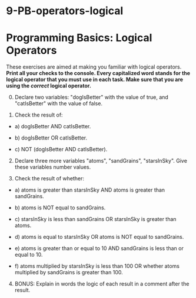 # 9-PB-operators-logical
# Programming Basics: Logical Operators

These exercises are aimed at making you familiar with logical operators. **Print all your checks to the console. Every capitalized word stands for the logical operator that you must use in each task. Make sure that you are using the *correct* logical operator.**

0. Declare two variables: "dogIsBetter" with the value of true, and "catIsBetter" with the value of false.

1. Check the result of:

- a) dogIsBetter AND catIsBetter.

- b) dogIsBetter OR catIsBetter.

- c) NOT (dogIsBetter AND catIsBetter).

2. Declare three more variables "atoms", "sandGrains", "starsInSky". Give these variables number values.

3. Check the result of whether:

- a) atoms is greater than starsInSky AND atoms is greater than sandGrains.

- b) atoms is NOT equal to sandGrains.

- c) starsInSky is less than sandGrains OR starsInSky is greater than atoms.

- d) atoms is equal to starsInSky OR atoms is NOT equal to sandGrains.

- e) atoms is greater than or equal to 10 AND sandGrains is less than or equal to 10.

- f) atoms multiplied by starsInSky is less than 100 OR whether atoms multiplied by sandGrains is greater than 100.

4. BONUS: Explain in words the logic of each result in a comment after the result.

